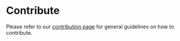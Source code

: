 # Contribute
Please refer to our [contribution page](en-US/Contribute.md) for general guidelines on how to contribute.

